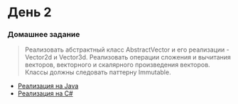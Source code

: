 # День 2

### Домашнее задание

> Реализовать абстрактный класс AbstractVector и его реализации - Vector2d и Vector3d. Реализовать операции сложения и вычитания векторов, векторного и скалярного произведения векторов. Классы должны следовать паттерну Immutable.

- [Реализация на Java](Java "Реализация на Java")
- [Реализация на C#](C%23 "Реализация на C#")